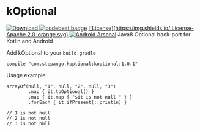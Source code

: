 # kOptional

[ ![Download](https://api.bintray.com/packages/step-89-g/stepango/kOptional/images/download.svg?version=1.0.1) ](https://bintray.com/step-89-g/stepango/kOptional/1.0.1/link)
[![codebeat badge](https://codebeat.co/badges/7a9c63ff-cae7-455b-bca6-8d68880c6907)](https://codebeat.co/projects/github-com-stepango-koptional)
[![License](https://img.shields.io/:License-Apache 2.0-orange.svg)](http://www.apache.org/licenses/LICENSE-2.0.html)
[![Android Arsenal](https://img.shields.io/badge/Android%20Arsenal-kOptional-brightgreen.svg?style=flat)]()
Java8 Optional back-port for Kotlin and Android

Add kOptional to your `build.gradle`
```
compile "com.stepango.koptional:koptional:1.0.1"
```

Usage example:
```
arrayOf(null, "1", null, "2", null, "3")
        .map { it.toOptional() }
        .map { it.map { "$it is not null " } }
        .forEach { it.ifPresent(::println) }

// 1 is not null 
// 2 is not null 
// 3 is not null 
```
